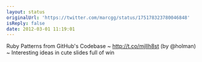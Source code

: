 ```yaml
---
layout: status
originalUrl: 'https://twitter.com/marcgg/status/175178323780046848'
isReply: false
date: 2012-03-01 11:19:01
---
```


Ruby Patterns from GitHub's Codebase ~ http://t.co/mjlIh8st (by @holman) ~ Interesting ideas in cute slides full of win

